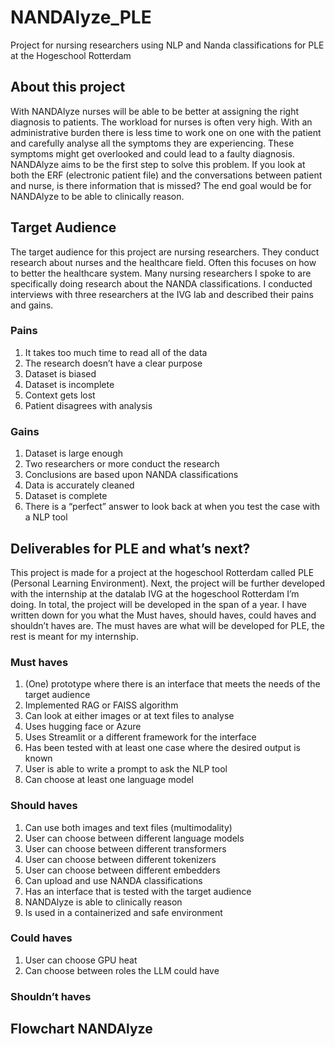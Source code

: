 # NANDAlyze_PLE
Project for nursing researchers using NLP and Nanda classifications for PLE at the Hogeschool Rotterdam

## About this project 
With NANDAlyze nurses will be able to be better at assigning the right diagnosis to patients. The workload for nurses is often very high. With an administrative burden there is less time to work one on one with the patient and carefully analyse all the symptoms they are experiencing. These symptoms might get overlooked and could lead to a faulty diagnosis. NANDAlyze aims to be the first step to solve this problem. If you look at both the ERF (electronic patient file) and the conversations between patient and nurse, is there information that is missed? The end goal would be for NANDAlyze to be able to clinically reason. 

## Target Audience 
The target audience for this project are nursing researchers. They conduct research about nurses and the healthcare field. Often this focuses on how to better the healthcare system. Many nursing researchers I spoke to are specifically doing research about the NANDA classifications. I conducted interviews with three researchers at the IVG lab and described their pains and gains. 

### Pains 
1) It takes too much time to read all of the data
2) The research doesn’t have a clear purpose 
3) Dataset is biased 
4) Dataset is incomplete 
5) Context gets lost 
6) Patient disagrees with analysis 

### Gains
1) Dataset is large enough
2) Two researchers or more conduct the research 
3) Conclusions are based upon NANDA classifications 
4) Data is accurately cleaned 
5) Dataset is complete
6) There is a “perfect” answer to look back at when you test the case with a NLP tool 

## Deliverables for PLE and what’s next?
This project is made for a project at the hogeschool Rotterdam called PLE (Personal Learning Environment). Next, the project will be further developed with the internship at the datalab IVG at the hogeschool Rotterdam I’m doing. In total, the project will be developed in the span of a year. I have written down for you what the Must haves, should haves, could haves and shouldn’t haves are. The must haves are what will be developed for PLE, the rest is meant for my internship. 

### Must haves
1) (One) prototype where there is an interface that meets the needs of the target audience 
2) Implemented RAG or FAISS algorithm 
3) Can look at either images or at text files to analyse 
4) Uses hugging face or Azure 
5) Uses Streamlit or a different framework for the interface 
6) Has been tested with at least one case where the desired output is known 
7) User is able to write a prompt to ask the NLP tool 
8) Can choose at least one language model

### Should haves
1) Can use both images and text files (multimodality)
2) User can choose between different language models 
3) User can choose between different transformers 
4) User can choose between different tokenizers 
5) User can choose between different embedders 
6) Can upload and use NANDA classifications 
7) Has an interface that is tested with the target audience 
8) NANDAlyze is able to clinically reason
9) Is used in a containerized and safe environment 

### Could haves 
1) User can choose GPU heat 
2) Can choose between roles the LLM could have 

### Shouldn’t haves 

## Flowchart NANDAlyze


